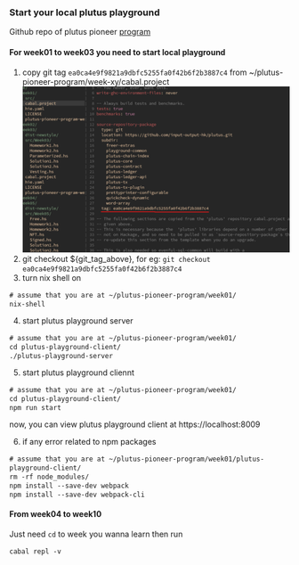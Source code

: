 ### Start your local plutus playground
Github repo of plutus pioneer [program](https://github.com/input-output-hk/plutus-pioneer-program)

#### For week01 to week03 you need to start local playground

1. copy git tag `ea0ca4e9f9821a9dbfc5255fa0f42b6f2b3887c4` from ~/plutus-pioneer-program/week-xy/cabal.project
![](./diagrams/plutus-pioneer-program-git-tag.png)
2. git checkout ${git_tag_above}, for eg:
`git checkout ea0ca4e9f9821a9dbfc5255fa0f42b6f2b3887c4`
3. turn nix shell on
```
# assume that you are at ~/plutus-pioneer-program/week01/
nix-shell
```
4. start plutus playground server
```
# assume that you are at ~/plutus-pioneer-program/week01/
cd plutus-playground-client/
./plutus-playground-server
```
5. start plutus playground cliennt
```
# assume that you are at ~/plutus-pioneer-program/week01/
cd plutus-playground-client/
npm run start
```
now, you can view plutus playground client at https://localhost:8009

6. if any error related to npm packages
```
# assume that you are at ~/plutus-pioneer-program/week01/plutus-playground-client/
rm -rf node_modules/
npm install --save-dev webpack
npm install --save-dev webpack-cli
```

#### From  week04 to week10

Just need `cd` to week you wanna learn
then run
```
cabal repl -v
```
